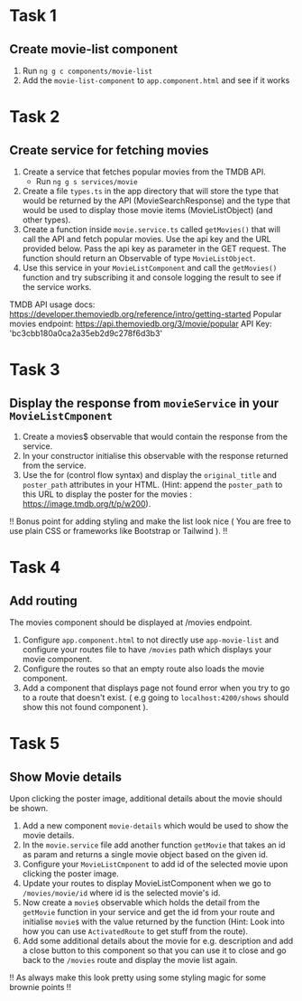 # Task 1 

## Create movie-list component

1. Run `ng g c components/movie-list`
2. Add the `movie-list-component` to `app.component.html` and see if it works

# Task 2

## Create service for fetching movies

1. Create a service that fetches popular movies from the TMDB API. 
    - Run `ng g s services/movie`
2. Create a file `types.ts` in the app directory that will store the type that would be returned by the API (MovieSearchResponse) and the type that would be used to display those movie items (MovieListObject) (and other types). 
3. Create a function inside `movie.service.ts` called `getMovies()` that will call the API and fetch popular movies. Use the api key and the URL provided below. Pass the api key as parameter in the GET request. The function should return an Observable of type `MovieListObject`.
4. Use this service in your `MovieListComponent` and call the `getMovies()` function and try subscribing it and console logging the result to see if the service works.

TMDB API usage docs: https://developer.themoviedb.org/reference/intro/getting-started
Popular movies endpoint: https://api.themoviedb.org/3/movie/popular
API Key: 'bc3cbb180a0ca2a35eb2d9c278f6d3b3'

# Task 3

## Display the response from `movieService` in your `MovieListCmponent`

1. Create a movies$ observable that would contain the response from the service.
2. In your constructor initialise this observable with the response returned from the service.
3. Use the for (control flow syntax) and display the `original_title` and `poster_path` attributes in your HTML. (Hint: append the `poster_path` to this URL to display the poster for the movies : https://image.tmdb.org/t/p/w200).

!! Bonus point for adding styling and make the list look nice ( You are free to use plain CSS or frameworks like Bootstrap or Tailwind ). !!

# Task 4

## Add routing

The movies component should be displayed at /movies endpoint.

1. Configure `app.component.html` to not directly use `app-movie-list` and configure your routes file to have `/movies` path which displays your movie component.
2. Configure the routes so that an empty route also loads the movie component.
3. Add a component that displays page not found error when you try to go to a route that doesn't exist. ( e.g going to `localhost:4200/shows` should show this not found component ).

# Task 5

## Show Movie details

Upon clicking the poster image, additional details about the movie should be shown.

1. Add a new component `movie-details` which would be used to show the movie details. 
2. In the `movie.service` file add another function `getMovie` that takes an id as param and returns a single movie object based on the given id.
3. Configure your `MovieListCmponent` to add id of the selected movie upon clicking the poster image.
4. Update your routes to display MovieListComponent when we go to `/movies/movie/id` where id is the selected movie's id.
5. Now create a `movie$` observable which holds the detail from the `getMovie` function in your service and get the id from your route and initialise `movie$` with the value returned by the function (Hint: Look into how you can use `ActivatedRoute` to get stuff from the route). 
6. Add some additional details about the movie for e.g. description and add a close button to this component so that you can use it to close and go back to the `/movies` route and display the movie list again.

!! As always make this look pretty using some styling magic for some brownie points !!